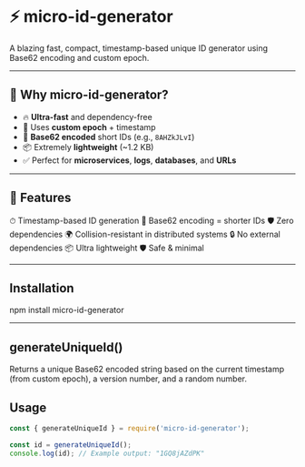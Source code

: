 # ⚡ micro-id-generator

A blazing fast, compact, timestamp-based unique ID generator using Base62 encoding and custom epoch.

---

## 🚀 Why micro-id-generator?

- 🔥 **Ultra-fast** and dependency-free
- 🧠 Uses **custom epoch** + timestamp
- 🔢 **Base62 encoded** short IDs (e.g., `8AHZkJLvI`)
- 📦 Extremely **lightweight** (~1.2 KB)
- ✅ Perfect for **microservices**, **logs**, **databases**, and **URLs**

---

## 🧪 Features

⏱ Timestamp-based ID generation
🧮 Base62 encoding = shorter IDs
🛡 Zero dependencies
🌍 Collision-resistant in distributed systems
🔒 No external dependencies
📦 Ultra lightweight
🛡 Safe & minimal

---

## Installation
npm install micro-id-generator

---

## generateUniqueId()
Returns a unique Base62 encoded string based on the current timestamp (from custom epoch), a version number, and a random number.

## Usage

```js
const { generateUniqueId } = require('micro-id-generator');

const id = generateUniqueId();
console.log(id); // Example output: "1GQ8jAZdPK"
